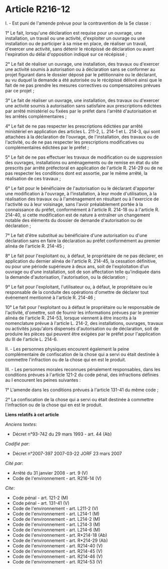 # Article R216-12

I. - Est puni de l'amende prévue pour la contravention de la 5e classe :

1° Le fait, lorsqu'une déclaration est requise pour un ouvrage, une installation, un travail ou une activité, d'exploiter un
ouvrage ou une installation ou de participer à sa mise en place, de réaliser un travail, d'exercer une activité, sans détenir
le récépissé de déclaration ou avant l'expiration du délai d'opposition indiqué sur ce récépissé ;

2° Le fait de réaliser un ouvrage, une installation, des travaux ou d'exercer une activité soumis à autorisation ou à
déclaration sans se conformer au projet figurant dans le dossier déposé par le pétitionnaire ou le déclarant, au vu duquel la
demande a été autorisée ou le récépissé délivré ainsi que le fait de ne pas prendre les mesures correctives ou compensatoires
prévues par ce projet ;

3° Le fait de réaliser un ouvrage, une installation, des travaux ou d'exercer une activité soumis à autorisation sans
satisfaire aux prescriptions édictées par arrêté ministériel ou fixées par le préfet dans l'arrêté d'autorisation et les
arrêtés complémentaires ;

4° Le fait de ne pas respecter les prescriptions édictées par arrêté ministériel en application des articles L. 211-2, L.
214-1 et L. 214-3, qui sont attachées à la déclaration de l'ouvrage, de l'installation, des travaux ou de l'activité, ou de
ne pas respecter les prescriptions modificatives ou complémentaires édictées par le préfet ;

5° Le fait de ne pas effectuer les travaux de modification ou de suppression des ouvrages, installations ou aménagements ou
de remise en état du site prescrits par arrêté préfectoral en application de l'article R. 214-29 ou de ne pas respecter les
conditions dont est assortie, par le même arrêté, la réalisation de ces travaux ;

6° Le fait pour le bénéficiaire de l'autorisation ou le déclarant d'apporter une modification à l'ouvrage, à l'installation,
à leur mode d'utilisation, à la réalisation des travaux ou à l'aménagement en résultant ou à l'exercice de l'activité ou à
leur voisinage, sans l'avoir préalablement portée à la connaissance du préfet, conformément à l'article R. 214-18 ou à
l'article R. 214-40, si cette modification est de nature à entraîner un changement notable des éléments du dossier de demande
d'autorisation ou de déclaration ;

7° Le fait d'être substitué au bénéficiaire d'une autorisation ou d'une déclaration sans en faire la déclaration au préfet
conformément au premier alinéa de l'article R. 214-45 ;

8° Le fait pour l'exploitant ou, à défaut, le propriétaire de ne pas déclarer, en application du dernier alinéa de l'article
R. 214-45, la cessation définitive, ou pour une période supérieure à deux ans, soit de l'exploitation d'un ouvrage ou d'une
installation, soit de son affectation telle qu'indiquée dans la demande d'autorisation, l'autorisation, ou la déclaration ;

9° Le fait pour l'exploitant, l'utilisateur ou, à défaut, le propriétaire ou le responsable de la conduite des opérations
d'omettre de déclarer tout événement mentionné à l'article R. 214-46 ;

10° Le fait pour l'exploitant ou à défaut le propriétaire ou le responsable de l'activité, d'omettre, soit de fournir les
informations prévues par le premier alinéa de l'article R. 214-53, lorsque viennent à être inscrits à la nomenclature prévue
à l'article L. 214-2, des installations, ouvrages, travaux ou activités jusqu'alors dispensés d'autorisation ou de
déclaration, soit de produire les pièces qui peuvent être exigées par le préfet pour l'application du III de l'article L.
214-6.

II. - Les personnes physiques encourent également la peine complémentaire de confiscation de la chose qui a servi ou était
destinée à commettre l'infraction ou de la chose qui en est le produit.

III. - Les personnes morales reconnues pénalement responsables, dans les conditions prévues à l'article 121-2 du code pénal,
des infractions définies au I encourent les peines suivantes :

1° L'amende dans les conditions prévues à l'article 131-41 du même code ;

2° La confiscation de la chose qui a servi ou était destinée à commettre l'infraction ou de la chose qui en est le produit.

**Liens relatifs à cet article**

_Anciens textes_:

  - Décret n°93-742 du 29 mars 1993 - art. 44 (Ab)

_Codifié par_:

  - Décret n°2007-397 2007-03-22 JORF 23 mars 2007

_Cité par_:

  - Arrêté du 31 janvier 2008 - art. 9 (V)
  - Code de l'environnement - art. R216-14 (V)

_Cite_:

  - Code pénal - art. 121-2 (M)
  - Code pénal - art. 131-41 (V)
  - Code de l'environnement - art. L211-2 (V)
  - Code de l'environnement - art. L214-1 (M)
  - Code de l'environnement - art. L214-2 (M)
  - Code de l'environnement - art. L214-3 (M)
  - Code de l'environnement - art. L214-6 (M)
  - Code de l'environnement - art. R*214-18 (Ab)
  - Code de l'environnement - art. R*214-29 (Ab)
  - Code de l'environnement - art. R214-40 (V)
  - Code de l'environnement - art. R214-45 (V)
  - Code de l'environnement - art. R214-46 (V)
  - Code de l'environnement - art. R214-53 (V)
